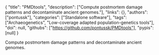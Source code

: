 {
  "title": "PMDtools",
  "description": ["Compute postmortem damage patterns and decontaminate ancient genomes."],
  "links": {},
  "authors": ["pontussk"],
  "categories": ["Standalone software"],
  "tags": ["Archaeogenetics", "Low-coverage adapted population-genetics tools"],
  "doi": null,
  "githubs": ["https://github.com/pontussk/PMDtools"],
  "pypis": [null]
}

<!-- Generated by csv2md.R – do not edit by hand -->

Compute postmortem damage patterns and decontaminate ancient genomes.